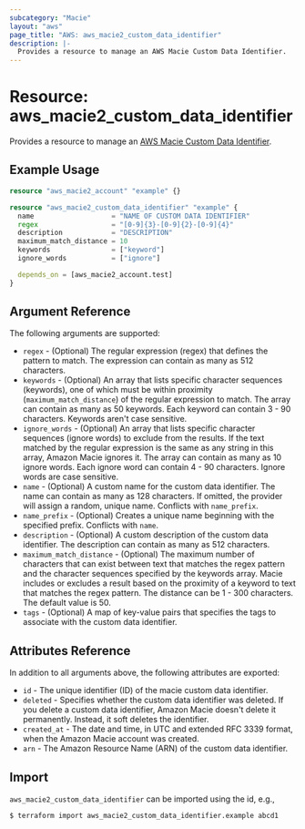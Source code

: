 ```yaml
---
subcategory: "Macie"
layout: "aws"
page_title: "AWS: aws_macie2_custom_data_identifier"
description: |-
  Provides a resource to manage an AWS Macie Custom Data Identifier.
---
```


# Resource: aws_macie2_custom_data_identifier

Provides a resource to manage an [AWS Macie Custom Data Identifier](https://docs.aws.amazon.com/macie/latest/APIReference/custom-data-identifiers-id.html).

## Example Usage

```terraform
resource "aws_macie2_account" "example" {}

resource "aws_macie2_custom_data_identifier" "example" {
  name                   = "NAME OF CUSTOM DATA IDENTIFIER"
  regex                  = "[0-9]{3}-[0-9]{2}-[0-9]{4}"
  description            = "DESCRIPTION"
  maximum_match_distance = 10
  keywords               = ["keyword"]
  ignore_words           = ["ignore"]

  depends_on = [aws_macie2_account.test]
}
```

## Argument Reference

The following arguments are supported:

* `regex` - (Optional) The regular expression (regex) that defines the pattern to match. The expression can contain as many as 512 characters.
* `keywords` -  (Optional) An array that lists specific character sequences (keywords), one of which must be within proximity (`maximum_match_distance`) of the regular expression to match. The array can contain as many as 50 keywords. Each keyword can contain 3 - 90 characters. Keywords aren't case sensitive.
* `ignore_words` - (Optional) An array that lists specific character sequences (ignore words) to exclude from the results. If the text matched by the regular expression is the same as any string in this array, Amazon Macie ignores it. The array can contain as many as 10 ignore words. Each ignore word can contain 4 - 90 characters. Ignore words are case sensitive.
* `name` - (Optional) A custom name for the custom data identifier. The name can contain as many as 128 characters. If omitted, the provider will assign a random, unique name. Conflicts with `name_prefix`.
* `name_prefix` -  (Optional) Creates a unique name beginning with the specified prefix. Conflicts with `name`.
* `description` - (Optional) A custom description of the custom data identifier. The description can contain as many as 512 characters.
* `maximum_match_distance` - (Optional) The maximum number of characters that can exist between text that matches the regex pattern and the character sequences specified by the keywords array. Macie includes or excludes a result based on the proximity of a keyword to text that matches the regex pattern. The distance can be 1 - 300 characters. The default value is 50.
* `tags` - (Optional) A map of key-value pairs that specifies the tags to associate with the custom data identifier.

## Attributes Reference

In addition to all arguments above, the following attributes are exported:

* `id` - The unique identifier (ID) of the macie custom data identifier.
* `deleted` - Specifies whether the custom data identifier was deleted. If you delete a custom data identifier, Amazon Macie doesn't delete it permanently. Instead, it soft deletes the identifier.
* `created_at` - The date and time, in UTC and extended RFC 3339 format, when the Amazon Macie account was created.
* `arn` - The Amazon Resource Name (ARN) of the custom data identifier.

## Import

`aws_macie2_custom_data_identifier` can be imported using the id, e.g.,

```
$ terraform import aws_macie2_custom_data_identifier.example abcd1
```
